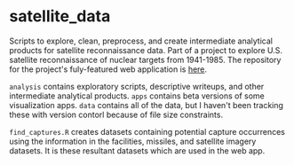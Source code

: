 # satellite_data
 
Scripts to explore, clean, preprocess, and create intermediate analytical products for satellite reconnaissance data. Part of a project to explore U.S. satellite reconnaissance of nuclear targets from 1941-1985. The repository for the project's fuly-featured web application is [here]().

`analysis` contains exploratory scripts, descriptive writeups, and other intermediate analytical products. `apps` contains beta versions of some visualization apps. `data` contains all of the data, but I haven't been tracking these with version contorl because of file size constraints.

`find_captures.R` creates datasets containing potential capture occurrences using the information in the facilities, missiles, and satellite imagery datasets. It is these resultant datasets which are used in the web app.
